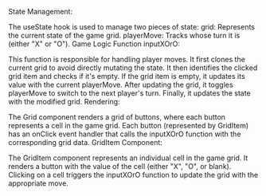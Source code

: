 State Management:

The useState hook is used to manage two pieces of state:
grid: Represents the current state of the game grid.
playerMove: Tracks whose turn it is (either "X" or "O").
Game Logic Function inputXOrO:

This function is responsible for handling player moves.
It first clones the current grid to avoid directly mutating the state.
It then identifies the clicked grid item and checks if it's empty.
If the grid item is empty, it updates its value with the current playerMove.
After updating the grid, it toggles playerMove to switch to the next player's turn.
Finally, it updates the state with the modified grid.
Rendering:

The Grid component renders a grid of buttons, where each button represents a cell in the game grid.
Each button (represented by GridItem) has an onClick event handler that calls the inputXOrO function with the corresponding grid data.
GridItem Component:

The GridItem component represents an individual cell in the game grid.
It renders a button with the value of the cell (either "X", "O", or blank).
Clicking on a cell triggers the inputXOrO function to update the grid with the appropriate move.
